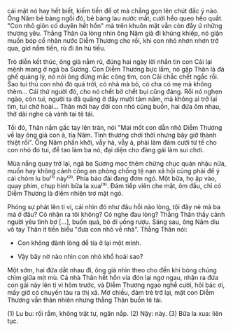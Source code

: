cái mặt nó hay hết biết, kiếm tiền để ọt mà chẳng gọn lên chút đắc ý nào. Ông Năm
bẻ bàng ngồi đó, bẻ bàng lau nước mắt, cười hềo queo hếo quắt. "Con nhỏ giỏn có
duyên hết hồn" mà trên khuôn mặt vẫn còn đầy ứ những thương yêu. Thằng Thân
ứa lòng nhìn ông Năm già đi khủng khiếp, nó giận muốn bóp cổ nhãn nước Diễm
Thương cho rồi, khi con nhỏ nhơn nhơn trở qua, giơ nắm tiền, rù đi ăn hủ tiếu.

Trò diễn kết thúc, ông già nằm rũ, đúng hai ngày lời nhắn tin con Cải lại mệnh
mang ở ngã ba Sương. Con Diễm Thương bực lắm, nó gặp Thân là đá ghế quảng
lý, nó nói ông đừng mắc công tìm, con Cải chắc chết ngắc rồi. Sao tui thù con nhỏ
đó quá trời, có nhà mà bỏ, có cha có mẹ mà không thèm... Cái thứ người đó, cho nó
chết bờ chết bụi cũng đáng. Rồi nó nghẹn ngào, còn tui, người ta đã quăng ở đây
mười tám năm, mà không ai trở lại tìm, tui chờ hoài... Thân mới hay đời con nhỏ
cũng buồn, hai đứa ôm nhau, thở dài nghe cả vành tai tê tái.

Tối đó, Thân nắm gấc tay lên trán, nói "Mai mốt con dẫn nhỏ Diễm Thương về
lạy ông già con à, tía Năm. Tình thương chơi thời nhưng bây giờ thành thiệt rồi".
Ông Năm phấn khởi, vẫy hà, vẫy à, phải làm đám cưới tử tế cho con nhỏ đó tui, để
tao làm ba nó, đại diện cho đàng gái làm sui chơi.

Mùa nắng quay trở lại, ngã ba Sương mọc thêm chừng chục quán nhậu nữa,
muốn hay không cảnh công an phòng chống tệ nạn xã hội cũng phải để ý cái chòm
lu bu⁽¹⁾ này⁽²⁾. Phía bảo đài đang đơm ngó. Một bữa, họ ập vào, quay phim, chụp
hình bữa la xua⁽³⁾. Đám tiếp viên che mặt, ôm đầu, chỉ có Diễm Thương là điềm
nhiên trơ mặt ngó.

Phóng sự phát lên ti vi, cái nhìn đó như đâu hồi nào lòng, tội đây nè mà ba má
ở đâu? Có nhận ra tôi không? Có nghe đau lòng? Thằng Thân thấy cảnh người yêu
tình bơ [...], buồn quá, bỏ đi uống rượu. Sáng sau, ông Năm dìu vô tay Thân ít tiền
biểu "đưa con nhỏ về nhà". Thằng Thân nói:

- Con không đành lòng để tía ở lại một mình.

- Vậy bây nờ nào nhìn con nhỏ khổ hoài sao?

Một sớm, hai đứa dắt nhau đi, ông già nhìn theo cho đến khi bóng chúng chìm
giữa mịt mù. Cả nhà Thân hết hồn vía đón lại ngơ ngau, nhận ra đứa con gái này
lên ti vi hôm trước, và Diễm Thương ngạo nghễ cười, hỏi bác ơi, mấy giờ có chuyến
tàu ra thị xã. Mờ chiều, đám trẻ trở lại, mặt con Diễm Thương vẫn thản nhiên
nhưng thằng Thân buồn tê tái.

(1) Lu bu: rối rắm, không trật tự, ngăn nắp.
(2) Nậy: này.
(3) Bữa la xua: liên tục.